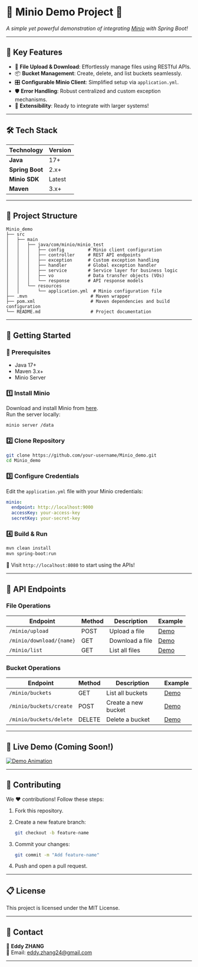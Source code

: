 # 🌟 **Minio Demo Project** 🌟  

*A simple yet powerful demonstration of integrating [Minio](https://min.io) with Spring Boot!*  

---

## **🎯 Key Features**  

- 🚀 **File Upload & Download**: Effortlessly manage files using RESTful APIs.  
- 📦 **Bucket Management**: Create, delete, and list buckets seamlessly.  
- 🎛️ **Configurable Minio Client**: Simplified setup via `application.yml`.  
- 🛡️ **Error Handling**: Robust centralized and custom exception mechanisms.  
- 🔗 **Extensibility**: Ready to integrate with larger systems!  

---

## **🛠️ Tech Stack**  

| Technology      | Version |
| --------------- | ------- |
| **Java**        | 17+     |
| **Spring Boot** | 2.x+    |
| **Minio SDK**   | Latest  |
| **Maven**       | 3.x+    |

---

## **📂 Project Structure**  

```
Minio_demo
├── src
│   ├── main
│   │   ├── java/com/minio/minio_test
│   │   │   ├── config         # Minio client configuration
│   │   │   ├── controller     # REST API endpoints
│   │   │   ├── exception      # Custom exception handling
│   │   │   ├── handler        # Global exception handler
│   │   │   ├── service        # Service layer for business logic
│   │   │   ├── vo             # Data transfer objects (VOs)
│   │   │   └── response       # API response models
│   │   └── resources
│   │       └── application.yml  # Minio configuration file
├── .mvn                        # Maven wrapper
├── pom.xml                     # Maven dependencies and build configuration
└── README.md                   # Project documentation
```

---

## **🚀 Getting Started**

### **🎯 Prerequisites**

- Java 17+
- Maven 3.x+
- Minio Server

### **1️⃣ Install Minio**

Download and install Minio from [here](https://min.io/download).  
Run the server locally:  

```bash
minio server /data
```

### **2️⃣ Clone Repository**

```bash
git clone https://github.com/your-username/Minio_demo.git
cd Minio_demo
```

### **3️⃣ Configure Credentials**

Edit the `application.yml` file with your Minio credentials:  

```yaml
minio:
  endpoint: http://localhost:9000
  accessKey: your-access-key
  secretKey: your-secret-key
```

### **4️⃣ Build & Run**

```bash
mvn clean install
mvn spring-boot:run
```

🎉 Visit `http://localhost:8080` to start using the APIs!

---

## **📢 API Endpoints**

### **File Operations**

| Endpoint                 | Method | Description     | Example   |
| ------------------------ | ------ | --------------- | --------- |
| `/minio/upload`          | POST   | Upload a file   | [Demo](#) |
| `/minio/download/{name}` | GET    | Download a file | [Demo](#) |
| `/minio/list`            | GET    | List all files  | [Demo](#) |

### **Bucket Operations**

| Endpoint                | Method | Description         | Example   |
| ----------------------- | ------ | ------------------- | --------- |
| `/minio/buckets`        | GET    | List all buckets    | [Demo](#) |
| `/minio/buckets/create` | POST   | Create a new bucket | [Demo](#) |
| `/minio/buckets/delete` | DELETE | Delete a bucket     | [Demo](#) |

---

## **🌈 Live Demo (Coming Soon!)**  

[![Demo Animation](https://media.giphy.com/media/xT0BKiaM2VGJSwH5XG/giphy.gif)](https://github.com/your-username/Minio_demo)  

---

## **🤝 Contributing**  

We ❤️ contributions! Follow these steps:  

1. Fork this repository.  

2. Create a new feature branch:  

   ```bash
   git checkout -b feature-name
   ```

3. Commit your changes:  

   ```bash
   git commit -m "Add feature-name"
   ```

4. Push and open a pull request.  

---

## **📋 License**  

This project is licensed under the MIT License.  

---

## **📧 Contact**  

👤 **Eddy ZHANG**  
📧 Email: [eddy.zhang24@gmail.com](mailto:eddy.zhang24@gmail.com)  

---

